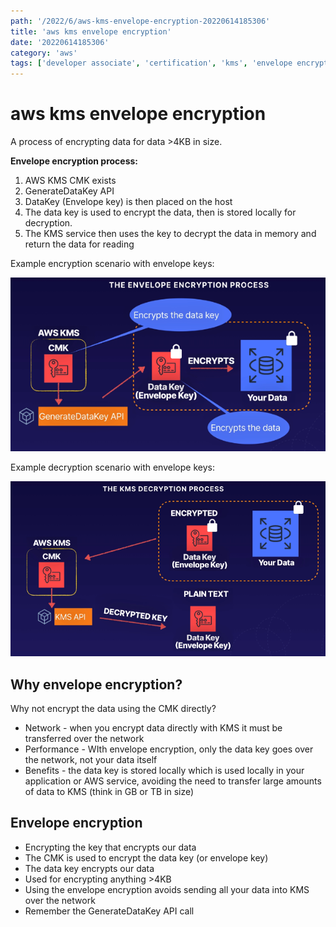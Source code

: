 ```yaml
---
path: '/2022/6/aws-kms-envelope-encryption-20220614185306'
title: 'aws kms envelope encryption'
date: '20220614185306'
category: 'aws'
tags: ['developer associate', 'certification', 'kms', 'envelope encryption', 'encryption']
---
```


# aws kms envelope encryption
A process of encrypting data for data >4KB in size.

**Envelope encryption process:**
1. AWS KMS CMK exists
1. GenerateDataKey API
1. DataKey (Envelope key) is then placed on the host
1. The data key is used to encrypt the data, then is stored locally for decryption.
1. The KMS service then uses the key to decrypt the data in memory and return the
data for reading

Example encryption scenario with envelope keys:

![Envelope encryption process](./20220614185721-img-1.png)

Example decryption scenario with envelope keys:

![Envelope decryption process](./20220614185758-img-2.png)

## Why envelope encryption?
Why not encrypt the data using the CMK directly?

* Network - when you encrypt data directly with KMS it must be transferred over
the network
* Performance - WIth envelope encryption, only the data key goes over the network, not
your data itself
* Benefits - the data key is stored locally which is used locally in your application
or AWS service, avoiding the need to transfer large amounts of data to KMS (think in GB or TB in size)

## Envelope encryption
* Encrypting the key that encrypts our data
* The CMK is used to encrypt the data key (or envelope key)
* The data key encrypts our data
* Used for encrypting anything >4KB
* Using the envelope encryption avoids sending all your data into KMS over the network
* Remember the GenerateDataKey API call


